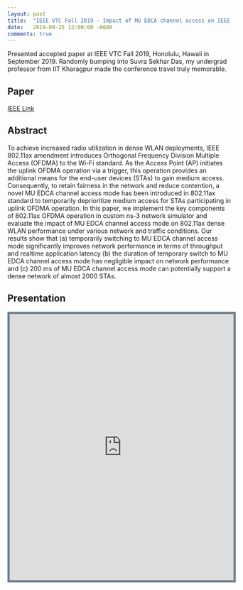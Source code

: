 ```yaml
---
layout: post
title:  "IEEE VTC Fall 2019 - Impact of MU EDCA channel access on IEEE 802.11ax WLANs"
date:   2019-09-25 12:00:00 -0600
comments: true
---
```


Presented accepted paper at IEEE VTC Fall 2019, Honolulu, Hawaii in September 2019. 
Randomly bumping into Suvra Sekhar Das, my undergrad professor from IIT Kharagpur made the conference travel truly memorable.

## Paper

[IEEE Link][ieee]

## Abstract

To achieve increased radio utilization in dense WLAN deployments, IEEE 802.11ax amendment introduces Orthogonal 
Frequency Division Multiple Access (OFDMA) to the Wi-Fi standard. As the Access Point (AP) initiates 
the uplink OFDMA operation via a trigger, this operation provides an additional means for the end-user devices (STAs) to gain
medium access. Consequently, to retain fairness in the network
and reduce contention, a novel MU EDCA channel access mode
has been introduced in 802.11ax standard to temporarily deprioritize
medium access for STAs participating in uplink OFDMA
operation. In this paper, we implement the key components of
802.11ax OFDMA operation in custom ns-3 network simulator
and evaluate the impact of MU EDCA channel access mode
on 802.11ax dense WLAN performance under various network
and traffic conditions. Our results show that (a) temporarily
switching to MU EDCA channel access mode significantly improves
network performance in terms of throughput and realtime
application latency (b) the duration of temporary switch to
MU EDCA channel access mode has negligible impact on network
performance and (c) 200 ms of MU EDCA channel access mode
can potentially support a dense network of almost 2000 STAs.

## Presentation 

<iframe src="https://nbviewer.jupyter.org/github/sharan-naribole/sharan-naribole.github.io/blob/master/pdfs/vtc_2019_mu_edca.pdf" width="100%" height="600px" style="border:thick solid #708090 ;">Your browser does not support the PDF embedding. Please download slides using the link above. </iframe>


[ieee]: https://ieeexplore.ieee.org/document/8891575
